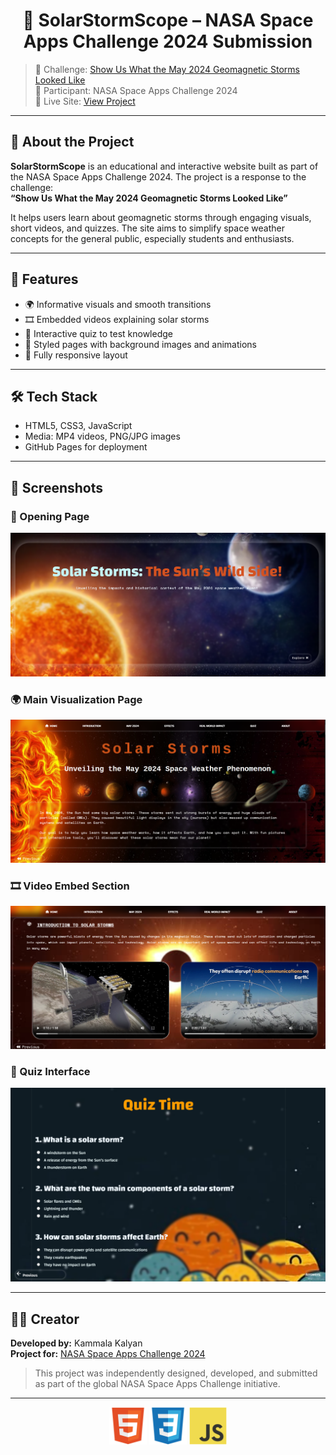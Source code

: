<h1 align="center">🌌 SolarStormScope – NASA Space Apps Challenge 2024 Submission</h1>

> 📅 Challenge: [Show Us What the May 2024 Geomagnetic Storms Looked Like](https://www.spaceappschallenge.org/nasa-space-apps-2024/challenges/show-us-what-the-may-2024-geomagnetic-storms-looked-like/)  
> 🎯 Participant: NASA Space Apps Challenge 2024  
> 🔗 Live Site: [View Project](https://kammala-kalyan.github.io/NasaSpaceAppChallenge/page1.html)

---

## 📖 About the Project

**SolarStormScope** is an educational and interactive website built as part of the NASA Space Apps Challenge 2024. The project is a response to the challenge:  
**“Show Us What the May 2024 Geomagnetic Storms Looked Like”**

It helps users learn about geomagnetic storms through engaging visuals, short videos, and quizzes. The site aims to simplify space weather concepts for the general public, especially students and enthusiasts.

---

## 🧩 Features

- 🌍 Informative visuals and smooth transitions
- 🎞️ Embedded videos explaining solar storms
- 🧠 Interactive quiz to test knowledge
- 🎨 Styled pages with background images and animations
- 📱 Fully responsive layout

---

## 🛠️ Tech Stack

- HTML5, CSS3, JavaScript
- Media: MP4 videos, PNG/JPG images
- GitHub Pages for deployment

---
## 📸 Screenshots

### 🚀 Opening Page
![Opening Page](https://github.com/kammala-kalyan/SolarStormScope/blob/main/Opening_Page.png
)

### 🌍 Main Visualization Page
![Main Page](https://github.com/kammala-kalyan/SolarStormScope/blob/main/Main_Page.png)

### 🎞️ Video Embed Section
![Videos Page](https://github.com/kammala-kalyan/SolarStormScope/blob/main/videos_page.png)

### 🧠 Quiz Interface
![Quiz Page](https://github.com/kammala-kalyan/SolarStormScope/blob/main/quiz_page.png)

---
## 🙋‍♂️ Creator

**Developed by:** Kammala Kalyan  
**Project for:** [NASA Space Apps Challenge 2024](https://www.spaceappschallenge.org/nasa-space-apps-2024/challenges/show-us-what-the-may-2024-geomagnetic-storms-looked-like/)

> This project was independently designed, developed, and submitted as part of the global NASA Space Apps Challenge initiative.
---
<p align="center">
  <img src="https://raw.githubusercontent.com/devicons/devicon/master/icons/html5/html5-original.svg" alt="HTML5 Logo" width="60"/>
  <img src="https://raw.githubusercontent.com/devicons/devicon/master/icons/css3/css3-original.svg" alt="CSS3 Logo" width="60"/>
  <img src="https://raw.githubusercontent.com/devicons/devicon/master/icons/javascript/javascript-original.svg" alt="JavaScript Logo" width="60"/>
</p>
